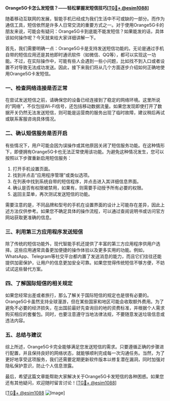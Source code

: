 **Orange5G卡怎么发短信？——轻松掌握发短信技巧[[TG💪+ @esim1088](https://t.me/s/esim1088)]**

随着移动互联网的发展，智能手机已经成为我们生活中不可或缺的一部分。而作为通信工具，短信依然是许多人日常交流的重要方式之一。对于使用Orange5G卡的朋友来说，可能会有疑问：Orange5G卡到底能不能发短信？如果能发的话，具体该如何操作呢？今天就来给大家详细讲解一下。

首先，我们需要明确一点：Orange5G卡是支持发送短信功能的。无论是通过手机自带的短信应用还是其他即时通讯软件（如微信、QQ等），都可以实现这一功能。不过，在实际操作中，可能有些人会遇到一些小问题，比如找不到入口或者设置不对导致无法成功发送。因此，接下来我们将从几个方面逐步介绍如何正确地使用Orange5G卡发短信。

### 一、检查网络连接是否正常

在尝试发送短信之前，请确保您的设备已经连接到了稳定的网络环境。这里所说的“网络”，不仅包括Wi-Fi信号，还包括移动数据流量。如果您发现即使打开了数据开关仍然无法发送短信，则可能是运营商的服务出现了临时故障，建议稍后再试或联系客服咨询具体情况。

### 二、确认短信服务是否开启

有些情况下，用户可能会因为误操作或其他原因关闭了短信服务功能。在这种情形下，即便拥有Orange5G卡也无法正常使用该功能。为避免这种情况发生，您可以按照以下步骤重新启用短信服务：

1. 打开手机设置页面。
2. 找到并点击“应用程序管理”或类似选项。
3. 在列表中找到系统自带的短信程序，并点击进入其详细信息界面。
4. 确认是否有权限被禁用，如果有，则需要手动授予所有必要的权限。
5. 返回主菜单，再次测试发送短信的功能。

需要注意的是，不同品牌和型号的手机在设置界面的设计上可能存在差异，因此上述方法仅供参考。如果您不确定具体的操作流程，可以通过查阅说明书或访问官方网站获取更准确的信息。

### 三、利用第三方应用程序发送短信

除了传统的短信功能外，现代智能手机还提供了丰富的第三方应用程序供用户选择。这些应用通常具备更加便捷的操作体验以及更多实用的功能。例如，WhatsApp、Telegram等社交平台都内置了发送消息的能力，而且它们往往还能提供加密保护，让用户的信息更加安全可靠。如果您觉得传统短信不够方便，不妨试试这些替代方案。

### 四、了解国际短信的相关规定

如果您经常出差或者旅行，那么了解关于国际短信的规定也是很有必要的。Orange5G卡虽然支持全球漫游，但在某些国家和地区可能会收取额外费用。为了避免不必要的经济损失，在出国前最好先查询目的地的资费标准，并根据个人需求购买相应的套餐包。同时，也要注意遵守当地法律法规，不要随意发送垃圾信息或违法内容。

### 五、总结与建议

综上所述，Orange5G卡完全能够满足您发送短信的需求。只要遵循正确的步骤进行配置，并且保持良好的网络状态，就能够顺利完成每一次沟通任务。当然，为了更好地享受这项服务，我们还需要定期更新软件版本以修复潜在漏洞，同时加强对隐私保护意识，防止个人信息泄露。

最后，希望这篇文章能帮助大家解决关于Orange5G卡发短信的各种困惑。如果您还有其他疑问，欢迎随时留言讨论！[[TG💪+ @esim1088](https://t.me/s/esim1088)] 

[[TG💪+ @esim1088](https://t.me/s/esim1088) ![Image](https://i.postimg.cc/4NQfJmqS/Snipaste-2025-05-13-00-14-12.png)]